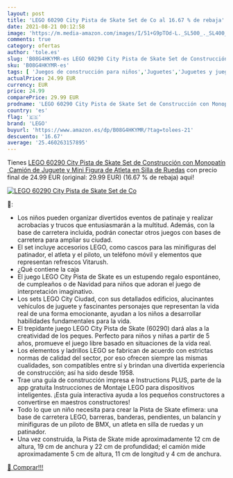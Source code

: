 ```yaml
---
layout: post
title: 'LEGO 60290 City Pista de Skate Set de Co al 16.67 % de rebaja'
date: 2021-08-21 00:12:58
image: 'https://m.media-amazon.com/images/I/51+G9pTOd-L._SL500_._SL400_.jpg'
comments: true
category: ofertas
author: 'tole.es'
slug: 'B08G4HKYMR-es LEGO 60290 City Pista de Skate Set de Construcción con...'
sku: 'B08G4HKYMR-es'
tags: [ 'Juegos de construcción para niños','Juguetes','Juguetes y juegos','lego', ]
actualPrice: 24.99 EUR
currency: EUR
price: 24.99
comparePrice: 29.99 EUR
prodname: 'LEGO 60290 City Pista de Skate Set de Construcción con Monopatín  Camión de Juguete y Mini Figura de Atleta en Silla de Ruedas'
country: 'es'
flag: '🇪🇸'
brand: 'LEGO'
buyurl: 'https://www.amazon.es/dp/B08G4HKYMR/?tag=tolees-21'
descuento: '16.67'
average: '25.460263157895'
---
```


Tienes [LEGO 60290 City Pista de Skate Set de Construcción con Monopatín  Camión de Juguete y Mini Figura de Atleta en Silla de Ruedas](https://www.amazon.es/dp/B08G4HKYMR/?tag=tolees-21) con precio final de  24.99 EUR (original: 29.99 EUR) (16.67 %  de rebaja) aqui!

[![LEGO 60290 City Pista de Skate Set de Co](https://m.media-amazon.com/images/I/51+G9pTOd-L._SL500_._SL400_.jpg)](https://www.amazon.es/dp/B08G4HKYMR/?tag=tolees-21)

🔎:

- Los niños pueden organizar divertidos eventos de patinaje y realizar acrobacias y trucos que entusiasmarán a la multitud. Además, con la base de carretera incluida, podrán conectar otros juegos con bases de carretera para ampliar su ciudad.
- El set incluye accesorios LEGO, como cascos para las minifiguras del patinador, el atleta y el piloto, un teléfono móvil y elementos que representan refrescos Vitarush.
- ¿Qué contiene la caja
- El juego LEGO City Pista de Skate es un estupendo regalo espontáneo, de cumpleaños o de Navidad para niños que adoran el juego de interpretación imaginativo.
- Los sets LEGO City Ciudad, con sus detallados edificios, alucinantes vehículos de juguete y fascinantes personajes que representan la vida real de una forma emocionante, ayudan a los niños a desarrollar habilidades fundamentales para la vida.
- El trepidante juego LEGO City Pista de Skate (60290) dará alas a la creatividad de los peques. Perfecto para niños y niñas a partir de 5 años, promueve el juego libre basado en situaciones de la vida real.
- Los elementos y ladrillos LEGO se fabrican de acuerdo con estrictas normas de calidad del sector, por eso ofrecen siempre las mismas cualidades, son compatibles entre sí y brindan una divertida experiencia de construcción; así ha sido desde 1958.
- Trae una guía de construcción impresa e Instructions PLUS, parte de la app gratuita Instrucciones de Montaje LEGO para dispositivos inteligentes. ¡Esta guía interactiva ayuda a los pequeños constructores a convertirse en maestros constructores!
- Todo lo que un niño necesita para crear la Pista de Skate efímera: una base de carretera LEGO, barreras, banderas, pendientes, un balancín y minifiguras de un piloto de BMX, un atleta en silla de ruedas y un patinador.
- Una vez construida, la Pista de Skate mide aproximadamente 12 cm de altura, 19 cm de anchura y 22 cm de profundidad; el camión mide aproximadamente 5 cm de altura, 11 cm de longitud y 4 cm de anchura.

[🛒 Comprar!!!](https://www.amazon.es/dp/B08G4HKYMR/?tag=tolees-21)
